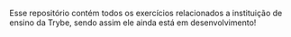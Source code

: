 Esse repositório contém todos os exercícios relacionados a instituição de ensino da Trybe, sendo assim ele ainda está em desenvolvimento!
